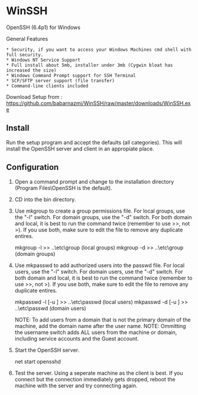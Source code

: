 WinSSH
======

OpenSSH (6.4p1) for Windows 

General Features

    * Security, if you want to access your Windows Machines cmd shell with full security.
    * Windows NT Service Support
    * Full install about 5mb, installer under 3mb (Cygwin bloat has increased the size)
    * Windows Command Prompt support for SSH Terminal
    * SCP/SFTP server support (file transfer)
    * Command-line clients included

Download Setup from : https://github.com/babarnazmi/WinSSH/raw/master/downloads/WinSSH.exe

Install
-------

Run the setup program and accept the defaults (all categories).
This will install the OpenSSH server and client in an appropiate place.


Configuration
-------------
1.  Open a command prompt and change to the installation directory (Program Files\OpenSSH is the default).

2.  CD into the bin directory.

3.  Use mkgroup to create a group permissions file. For local groups, use the "-l" switch. For domain groups, use the "-d" switch.
    For both domain and local, it is best to run the command twice (remember to use >>, not >). If you use both, make sure to edit the file to remove any duplicate entires.

      mkgroup -l >> ..\etc\group      (local groups)
      mkgroup -d >> ..\etc\group      (domain groups)

4.  Use mkpasswd to add authorized users into the passwd file. For local users, use the "-l" switch. For domain users, use the "-d" switch.
    For both domain and local, it is best to run the command twice (remember to use >>, not >). If you use both, make sure to edit the file to remove any duplicate entires.

      mkpasswd -l [-u <username>] >> ..\etc\passwd      (local users)
      mkpasswd -d [-u <username>] >> ..\etc\passwd      (domain users)

    NOTE: To add users from a domain that is not the primary domain of the machine, add the domain name after the user name.
    NOTE: Ommitting the username switch adds ALL users from the machine or domain, including service accounts and the Guest account.

5.  Start the OpenSSH server.

      net start opensshd

6.  Test the server. Using a seperate machine as the client is best. If you connect but the connection immediately gets dropped, reboot the machine with the server and try connecting again.


